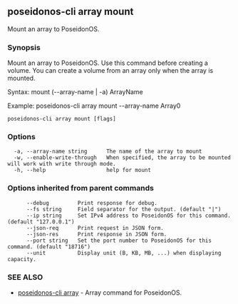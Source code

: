 ## poseidonos-cli array mount

Mount an array to PoseidonOS.

### Synopsis


Mount an array to PoseidonOS. Use this command before creating a volume.
You can create a volume from an array only when the array is mounted. 

Syntax:
	mount (--array-name | -a) ArrayName

Example: 
	poseidonos-cli array mount --array-name Array0
	
         

```
poseidonos-cli array mount [flags]
```

### Options

```
  -a, --array-name string      The name of the array to mount
  -w, --enable-write-through   When specified, the array to be mounted will work with write through mode.
  -h, --help                   help for mount
```

### Options inherited from parent commands

```
      --debug         Print response for debug.
      --fs string     Field separator for the output. (default "|")
      --ip string     Set IPv4 address to PoseidonOS for this command. (default "127.0.0.1")
      --json-req      Print request in JSON form.
      --json-res      Print response in JSON form.
      --port string   Set the port number to PoseidonOS for this command. (default "18716")
      --unit          Display unit (B, KB, MB, ...) when displaying capacity.
```

### SEE ALSO

* [poseidonos-cli array](poseidonos-cli_array.md)	 - Array command for PoseidonOS.

